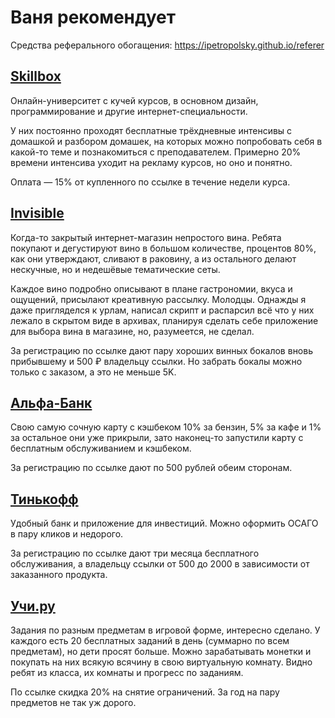 # Ваня рекомендует

Средства реферального обогащения: https://ipetropolsky.github.io/referer


## [Skillbox](https://go.acstat.com/8a3b387d0ec48df0)

Онлайн-университет с кучей курсов, в основном дизайн, программирование и другие интернет-специальности.

У них постоянно проходят бесплатные трёхдневные интенсивы с домашкой и разбором домашек, на которых можно попробовать себя в какой-то теме и познакомиться с преподавателем. Примерно 20% времени интенсива уходит на рекламу курсов, но оно и понятно.

Оплата — 15% от купленного по ссылке в течение недели курса.


## [Invisible](https://www.invisible.ru/i/ipetropolsky)

Когда-то закрытый интернет-магазин непростого вина. Ребята покупают и дегустируют вино в большом количестве, процентов 80%, как они утверждают, сливают в раковину, а из остального делают нескучные, но и недешёвые тематические сеты.

Каждое вино подробно описывают в плане гастрономии, вкуса и ощущений, присылают креативную рассылку. Молодцы. Однажды я даже пригляделся к урлам, написал скрипт и распарсил всё что у них лежало в скрытом виде в архивах, планируя сделать себе приложение для выбора вина в магазине, но, разумеется, не сделал.

За регистрацию по ссылке дают пару хороших винных бокалов вновь прибывшему и 500 ₽ владельцу ссылки. Но забрать бокалы можно только с заказом, а это не меньше 5K.


## [Альфа-Банк](https://alfa.me/JL0rfw)

Свою самую сочную карту с кэшбеком 10% за бензин, 5% за кафе и 1% за остальное они уже прикрыли, зато наконец-то запустили карту с бесплатным обслуживанием и кэшбеком.

За регистрацию по ссылке дают по 500 рублей обеим сторонам.


## [Тинькофф](https://www.tinkoff.ru/sl/APYt8dMyNXh)

Удобный банк и приложение для инвестиций. Можно оформить ОСАГО в пару кликов и недорого.

За регистрацию по ссылке дают три месяца бесплатного обслуживания, а владельцу ссылки от 500 до 2000 в зависимости от заказанного продукта.


## [Учи.ру](https://uchi.ru/referral/24716281)

Задания по разным предметам в игровой форме, интересно сделано. У каждого есть 20 бесплатных заданий в день (суммарно по всем предметам), но дети просят больше. Можно зарабатывать монетки и покупать на них всякую всячину в свою виртуальную комнату. Видно ребят из класса, их комнаты и прогресс по заданиям.

По ссылке скидка 20% на снятие ограничений. За год на пару предметов не так уж дорого.